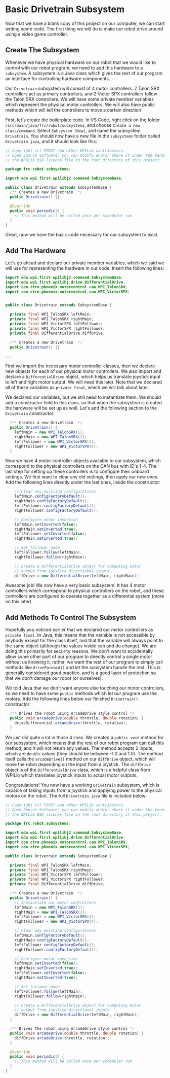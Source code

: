 # Basic Drivetrain Subsystem

Now that we have a blank copy of this project on our computer, we can start writing some code. The first thing we will do is make our robot drive around using a video game controller.

## Create The Subsystem

Whenever we have physical hardware on our robot that we would like to control with our robot program, we need to add this hardware to a ```subsystem```. A subsystem is a Java class which gives the rest of our program an interface for controlling hardware components.

Our ```Drivetrain``` subsystem will consist of 4 motor controllers. 2 Talon SRX controllers act as primary controllers, and 2 Victor SPX controllers follow the Talon SRX controllers. We will have some private member variables which represent the physical motor controllers. We will also have public methods which will tell the controllers to move a certain direction

First, let's create the boilerplate code. In VS Code, right click on the folder ```/src/main/java/frc/robot/subsystems```, and choose ```Create a new class/command```. Select ```Subsystem (New)```, and name the subsystem ```Drivetrain```. You should now have a new file in the ```subsystems``` folder called ```Drivetrain.java```, and it should look like this:

```java
// Copyright (c) FIRST and other WPILib contributors.
// Open Source Software; you can modify and/or share it under the terms of
// the WPILib BSD license file in the root directory of this project.

package frc.robot.subsystems;

import edu.wpi.first.wpilibj2.command.SubsystemBase;

public class Drivetrain extends SubsystemBase {
  /** Creates a new Drivetrain. */
  public Drivetrain() {}

  @Override
  public void periodic() {
    // This method will be called once per scheduler run
  }
}
```

Great, now we have the basic code necessary for our subsystem to exist.

## Add The Hardware

Let's go ahead and declare our private member variables, which we said we will use for representing the hardware in our code. Insert the following lines:

```java
import edu.wpi.first.wpilibj2.command.SubsystemBase;
import edu.wpi.first.wpilibj.drive.DifferentialDrive;
import com.ctre.phoenix.motorcontrol.can.WPI_TalonSRX;
import com.ctre.phoenix.motorcontrol.can.WPI_VictorSPX;


public class Drivetrain extends SubsystemBase {

  private final WPI_TalonSRX leftMain;
  private final WPI_TalonSRX rightMain;
  private final WPI_VictorSPX leftFollower;
  private final WPI_VictorSPX rightFollower;
  private final DifferentialDrive diffDrive;

  /** Creates a new Drivetrain. */
  public Drivetrain() {}

...
```

First we import the necessary motor controller classes, then we declare new objects for each of our physical motor controllers. We also import and declare a ```DifferentialDrive``` object, which helps us translate joystick input to left and right motor output. We will need this later. Note that we declared all of these variables as ```private final```, which we will talk about later.

We declared our variables, but we still need to instantiate them. We should add a constructor field to this class, so that when the subsystem is created the hardware will be set up as well. Let's add the following section to the ```Drivetrain``` constructor:

```java
  /** Creates a new Drivetrain. */
  public Drivetrain() {
    leftMain = new WPI_TalonSRX(1);
    rightMain = new WPI_TalonSRX(2);
    leftFollower = new WPI_VictorSPX(3);
    rightFollower = new WPI_VictorSPX(4);
  }
```

Now we have 4 motor controller objects available to our subsystem, which correspond to the physical controllers on the CAN bus with ID's 1-4. The last step for setting up these controllers is to configure their onboard settings. We first want to clear any old settings, then apply our new ones. Add the following lines directly under the last ones, inside the constructor:

```java
    // Clear any existing configurations
    leftMain.configFactoryDefault();
    rightMain.configFactoryDefault();
    leftFollower.configFactoryDefault();
    rightFollower.configFactoryDefault();

    // Configure motor inversion
    leftMain.setInverted(false);
    rightMain.setInverted(true);
    leftFollower.setInverted(false);
    rightMain.setInverted(true);

    // Set follower mode
    leftFollower.follow(leftMain);
    rightFollower.follow(rightMain);

    // Create a DifferentialDrive object for computing motor
    // output from joystick directional inputs
    diffDrive = new DifferentialDrive(leftMain, rightMain);

```

Awesome job! We now have a very basic subsystem. It has 4 motor controllers which correspond to physical controllers on the robot, and these controllers are configured to operate together as a differential system (more on this later).

## Add Methods To Control The Subsystem

Hopefully you noticed earlier that we declared our motor controllers as ```private final```. In Java, this means that the variable is not accessible by anybody except for the class itself, and that the variable will always point to the same object (although the values inside can and do change). We are doing this primarily for security reasons. We don't want to accidentally allow some other part of our program to directly control a single motor without us knowing it, rather, we want the rest of our program to simply call methods like ```driveForward()``` and let the subsystem handle the rest. This is generally considered good practice, and is a good layer of protection so that we don't damage our robot (or ourselves).

We told Java that we don't want anyone else touching our motor controllers, so we need to have some ```public``` methods which let our program use the motors. Add the following lines below our finished ```Drivetrain()``` constructor:

```java
  /** Drives the robot using ArcadeDrive style control */
  public void arcadeDrive(double throttle, double rotation) {
    driveDifferential.arcadeDrive(throttle, rotation);
  }
```

We just did quite a lot in those 4 lines. We created a ```public void``` method for our subsystem, which means that the rest of our robot program can call this method, and it will not return any values. The method accepts 2 inputs, which are ```double``` values (they should be between -1.0 and 1.0). The method itself calls the ```arcadeDrive()``` method on our ```diffDrive``` object, which will move the robot depending on the input from a joystick. The ```diffDrive``` object is of the ```DifferentialDrive``` class, which is a helpful class from WPILib which translates joystick inputs to actual motor outputs.

Congratulations! You now have a working ```Drivetrain``` subsystem, which is capable of taking inputs from a joystick and applying power to the physical motors on the robot. The full ```Drivetrain.java``` file is included below:

```java
// Copyright (c) FIRST and other WPILib contributors.
// Open Source Software; you can modify and/or share it under the terms of
// the WPILib BSD license file in the root directory of this project.

package frc.robot.subsystems;

import edu.wpi.first.wpilibj2.command.SubsystemBase;
import edu.wpi.first.wpilibj.drive.DifferentialDrive;
import com.ctre.phoenix.motorcontrol.can.WPI_TalonSRX;
import com.ctre.phoenix.motorcontrol.can.WPI_VictorSPX;

public class Drivetrain extends SubsystemBase {

  private final WPI_TalonSRX leftMain;
  private final WPI_TalonSRX rightMain;
  private final WPI_VictorSPX leftFollower;
  private final WPI_VictorSPX rightFollower;
  private final DifferentialDrive diffDrive;

  /** Creates a new Drivetrain. */
  public Drivetrain() {
    // Instantiate our motor controllers
    leftMain = new WPI_TalonSRX(1);
    rightMain = new WPI_TalonSRX(2);
    leftFollower = new WPI_VictorSPX(3);
    rightFollower = new WPI_VictorSPX(4);

    // Clear any existing configurations
    leftMain.configFactoryDefault();
    rightMain.configFactoryDefault();
    leftFollower.configFactoryDefault();
    rightFollower.configFactoryDefault();

    // Configure motor inversion
    leftMain.setInverted(false);
    rightMain.setInverted(true);
    leftFollower.setInverted(false);
    rightMain.setInverted(true);

    // Set follower mode
    leftFollower.follow(leftMain);
    rightFollower.follow(rightMain);

    // Create a DifferentialDrive object for computing motor
    // output from joystick directional inputs
    diffDrive = new DifferentialDrive(leftMain, rightMain);
  }

  /** Drives the robot using ArcadeDrive style control */
  public void arcadeDrive(double throttle, double rotation) {
    diffDrive.arcadeDrive(throttle, rotation);
  }

  @Override
  public void periodic() {
    // This method will be called once per scheduler run
  }
}
```
